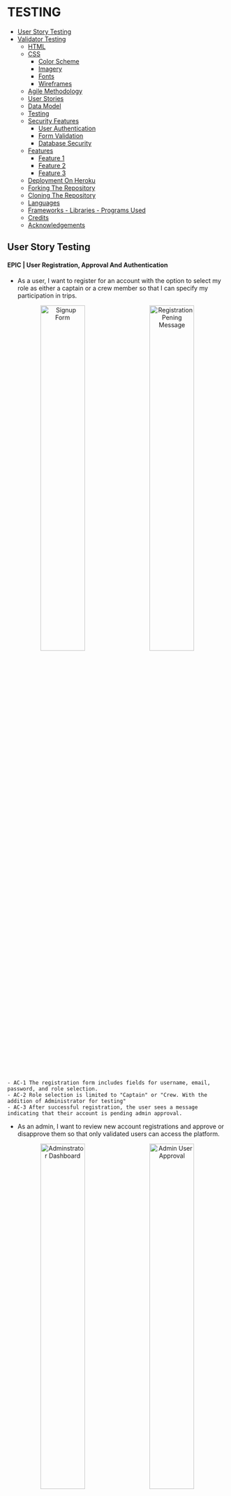 # TESTING

- [User Story Testing](#user-story-testing)
- [Validator Testing](#validator-testing)
  - [HTML](#html)
  - [CSS](#css)
    - [Color Scheme](#color-scheme)
    - [Imagery](#imagery)
    - [Fonts](#fonts)
    - [Wireframes](#wireframes)
  - [Agile Methodology](#agile-methodology)
  - [User Stories](#user-stories)
  - [Data Model](#data-model)
  - [Testing](#testing)
  - [Security Features](#security-features)
    - [User Authentication](#user-authentication)
    - [Form Validation](#form-validation)
    - [Database Security](#database-security)
  - [Features](#features)
    - [Feature 1](#feature-1)
    - [Feature 2](#feature-2)
    - [Feature 3](#feature-3)
  - [Deployment On Heroku](#deployment-on-heroku)
  - [Forking The Repository](#forking-the-repository)
  - [Cloning The Repository](#cloning-the-repository)
  - [Languages](#languages)
  - [Frameworks - Libraries - Programs Used](#frameworks---libraries---programs-used)
  - [Credits](#credits)
  - [Acknowledgements](#acknowledgements)

## User Story Testing

#### EPIC | User Registration, Approval And Authentication
  - As a user, I want to register for an account with the option to select my role as either a captain or a crew member so that I can specify my participation in trips.
<p align="center">
  <img src="docs/testing/Signup form.png" alt="Signup Form" width="45%" style="margin-right: 10px;">
  <img src="docs/testing/registration pending.png" alt="Registration Pening Message" width="45%" style="margin-left: 10px;">
</p>

    - AC-1 The registration form includes fields for username, email, password, and role selection.
    - AC-2 Role selection is limited to "Captain" or "Crew. With the addition of Administrator for testing"
    - AC-3 After successful registration, the user sees a message indicating that their account is pending admin approval.


- As an admin, I want to review new account registrations and approve or disapprove them so that only validated users can access the platform.

<p align="center">
  <img src="docs/testing/admin panel.png" alt="Adminstrator Dashboard" width="45%" style="margin-right: 10px;">
  <img src="docs/testing/admin user approval.png" alt="Admin User Approval" width="45%" style="margin-left: 10px;">
</p>

    - AC-1 Admin dashboard lists all pending accounts.
    - AC-2 Approved users are notified and gain access to the platform to complete their profile; disapproved users receive a notification.
      - User receives email at address provided, updating status changes

- As an approved user, I want to complete my profile by adding information about my experience level and a bio, so that others can understand my skills and background.

<p align="center">
  <img src="docs/testing/complete profile.png" alt="complete profile" width="50%" style="margin-right: 10px;">
</p>

    - AC-1 After admin approval, the user gains access to the profile setup page.
    - AC-2 The profile form includes fields for experience level and a bio.
    - AC-3 Form is styled using Crispy Forms and Bootstrap.
    - AC-4 Data saves successfully to the profile, and changes are visible on the dashboard.


- As an approved user, I want to view my profile on my dashboard, so I can see the information I’ve shared and make updates as needed.

<p align="center">
  <img src="docs/testing/updated my profile.png" alt="update profile" width="50%" style="margin-right: 10px;">
</p>

    - AC-1 Dashboard displays user profile with fields for bio and experience level.
    - AC-2 The Edit option is available to update profile details.
    - AC-3 Changes save and update immediately upon submission.

- As a returning user, I want to log in and log out of my account securely to access my profile and trip features.

<div style="display: flex; justify-content: center; align-items: center; gap: 20px;">
  <img src="docs/testing/login page.png" alt="Login Page" width="45%">
  <img src="docs/testing/user dashboard.png" alt="User Dashboard" width="45%">
</div>


    - AC-1 The login form includes fields for email/username and password, with clear labels for each.
    - AC-2 Upon successful login with valid credentials, the user is redirected to their dashboard.
    - AC-3 A Logout link is available in the navigation bar when the user is logged in.
    - AC-4 Upon logging out, the user is redirected to the homepage.
    - AC-5 If a logged-out user tries to access a restricted page (e.g., dashboard or profile), they are redirected to the login page.


#### EPIC | Trip Management

- As a captain, I want to create a sailing trip with details like title, location, date, and the number of crew needed, so I can recruit crew members for specific journeys.

<p align="center">
  <img src="docs/testing/create trip form.png" alt="create trip form" width="50%" style="margin-right: 10px;">
</p>

    - AC-1 The trip creation form is only accessible to users with the "Captain" role.
    - AC-2 Form includes fields for title, location, date, and crew needed.
    - AC-3 Created trip appears on the captain’s dashboard under "My Trips."


- As a captain, I want to view a list of my created trips, so I can manage my upcoming trips and review participant status.

<p align="center">
  <img src="docs/testing/captains dashboard.png" alt="captains dashboard" width="50%" style="margin-right: 10px;">
</p>

    - AC-1 Dashboard lists all trips created by the captain, sorted by date.


- As a captain, I want to view detailed information about each trip I create, including a list of crew members who have joined, so I can manage and organize my crew effectively.

<p align="center">
  <img src="docs/testing/captains dashboard.png" alt="captains dashboard" width="50%" style="margin-right: 10px;">
</p>

    - AC-1 The Trip Details page displays trip information and a list of confirmed crew members.
    - AC-2 Option to approve or reject crew requests (if applicable).


#### EPIC | Joining Trips

- As a crew member, I want to view a list of available sailing trips, so I can decide which ones I’d like to join.

<p align="center">
  <img src="docs/testing/sailing opportunities.png" alt="sailing opportunities" width="50%" style="margin-right: 10px;">
</p>

    - AC-1 Page that  displays a list of trips with open crew positions.
    - AC-2 Each trip entry includes title, location, date, and an option to request to join.

- As a crew member, I want to request to join a specific sailing trip, so I can participate and gain more experience.

<div style="display: flex; justify-content: center; align-items: center; gap: 20px;">
  <img src="docs/testing/apply trip.png" alt="apply for trip" width="30%">
  <img src="docs/testing/trip pending.png" alt="Trip Pending" width="30%">
  <img src="docs/testing/trip confirmed.png" alt="Trip Confirmed" width="30%">
</div>

    - AC-1 The join request option is available for crew members on the trip details page.
    - AC-2 Request updates the trip’s participant list as "Pending."
    - AC-3 Confirmation of successful join request appears on-screen.


- As a crew member, I want to view the trips I’ve joined on my dashboard, so I can keep track of my participation.

<p align="center">
  <img src="docs/testing/crew dashboard.png" alt="crew dashboard" width="50%" style="margin-right: 10px;">
</p>

    - AC-1 Dashboard includes a "My Trips" section listing trips the user has joined.
    - AC-2 Trip status (e.g., Pending, Confirmed) displays for each entry.

- As a user, I want my experience to be tailored based on my role (captain or crew), so I only see actions and views relevant to my role.

  - AC-1 Captains have access to trip creation, management, and crew approval features.
    - Working
  - AC-2 Crew members have access to trip browsing and join request features.
    - Working
  - AC-3 Unauthorized users are redirected if attempting restricted actions.
    - Working

  #### EPIC | Role Based Access Control

  - As an admin, I want to manage user roles effectively, so I can control access to specific features.

    - AC-1 The admin panel includes options to view and modify user roles.
      - Working
    - AC-2 Role changes are saved and take immediate effect on user permissions.
      - Working

  - As a user, I want my experience to be tailored based on my role (captain or crew), so I only see actions and views relevant to my role.

    - AC-1 Captains have access to trip creation, management, and crew approval features.
      - Working
    - AC-2 Crew members have access to trip browsing and join request features.
      - Working
    - AC-3 Unauthorized users are redirected if attempting restricted actions.
      - Working


#### EPIC | Platform UI And Testing

- As a user, I want rich-text capabilities in my profile bio, so I can add more detailed information about myself.

  - AC-1 Bio field on the profile form supports rich-text formatting via Summernote.
    - Working, once approved user on first login has to complete bio.
  - AC-2 Bio content displays properly in the profile view on the dashboard.
    - Working. Can be updated as necessary

- As a user, I want the platform to have a clean and intuitive layout with easy navigation, so I can find features and complete actions quickly.

  - AC-1 Consistent styling across pages using Bootstrap and Crispy Forms.
    - Bootstrap and Cripsy formas have been implemented
  - AC-2 Navigation bar with links to key sections (dashboard, profile, trips).
    - Appropriate Navigation Is Available at all times
  - AC-3 All pages are mobile-friendly and responsive.
    - All pages tested for responsive design

#### EPIC | Static Pages

- As a visitor, I want an "About Us" page that describes the purpose of CrewFinder and the benefits of joining, so I can learn more about the platform.

  - AC-1 About Us page includes information on CrewFinder’s mission, team, and features.
    - All features visible
  - AC-2 Page is accessible from the navigation bar for all users.
    - Page Is Accessible from nav bar

- As a visitor, I want to see a welcoming home page that provides an overview of the CrewFinder platform, so I can understand the purpose and features of the app.

  - AC-1 Home page includes a brief description of CrewFinder, a call-to-action to join, and links to key pages (About Us, Sailing Opportunities, Contact Us).
    - Home page has hero introduction to set the scene with cta, then sections to help user buy into the site theme.
  - AC-2 Accessible from the navigation bar and visible to all users, including non-logged-in visitors.
    - Navigation is available to all users. Specific nav only accessible to logged in users

- As a visitor, I want a "Contact Us" page where I can find information on how to reach CrewFinder’s team, so I can ask questions or get support.

<div style="display: flex; justify-content: center; align-items: center; gap: 20px;">
  <img src="docs/testing/contact us form filled in.png" alt="contact form filled in" width="30%">
  <img src="docs/testing/success message on sending .png" alt="success message on sending" width="30%">
  <img src="docs/testing/message from contact us page.png" alt="Email message from contact page" width="30%">
</div>

    - AC-1 Contact Us page includes a contact form with fields for name, email, and message, along with any relevant contact details.
      - Contact form has all necessary fields for filling in. Includes contact details.
    - AC-2 Submitting the form sends a message to the CrewFinder team and displays a confirmation to the user.



#### EPIC | Dynamic Pages

- As a visitor, I want to see a welcoming home page that provides an overview of the CrewFinder platform and displays the three latest trips, so I can see current opportunities and understand the purpose of the app.

  - AC-1 Home page includes a description of CrewFinder and links to key pages (About Us, Sailing Opportunities, Contact Us).
    - Complete and working
  - AC-2 The three latest trips are displayed dynamically, showing title, location, date, and a link to the trip details.
    - Complete and working
  - AC-3 Accessible from the navigation bar and visible to all users, including non-logged-in visitors.
    - Complete and working

- As a visitor, I want to view a "Sailing Opportunities" page with a list of all available trips, so I can browse sailing options before signing up.
  
  - AC-1 Sailing Opportunities page lists all active trips, showing titles, locations, dates, and number of crew needed.
    - Complete and working

- As a visitor, I want a login page where I can enter my credentials to access the platform, so I can reach my account and profile.

  - AC-1 Login page includes fields for email/username and password, along with a “Forgot Password?” option.
    - Complete and working
  - AC-2 Successful login redirects to the user dashboard.
    - Complete and working


#### EPIC | Deployment And Testing

- As a developer, I want to deploy the app to Heroku frequently, so I can verify that each feature works as expected in a production-like environment.

  - AC-1 Initial deployment to Heroku occurs on Day 1.
    - Deployed
  - AC-2 Subsequent features are deployed to Heroku and verified after implementation.
    - Repeated deployments through development cycle

- As a developer, I want to configure Whitenoise for static file handling, so I can manage CSS and JavaScript assets effectively in production.

  - AC-1 Whitenoise is installed and configured to handle static files on Heroku.
    - Configured and working
  - AC-2 Static assets load correctly and are accessible in the production environment.
    - Static files all updated and loaded in production environment

- As a developer, I want to write unit tests for critical models and views, so I can ensure the app behaves as expected.

  - AC-1 Key models (e.g., Account, SailingTrip, CrewBooking) have associated unit tests.
  - AC-2 Critical views (e.g., registration, trip creation) are tested for expected behaviour.

## Unit Testing



##### Accounts App Testing
- Unit Testing Accounts Model Result
<p align="center">
  <img src="docs/testing/accounts model unit test result.png" alt="accounts model unit test" width="50%" style="margin-right: 10px;">
</p>



## Validator Testing

### HTML

All HTML pages were run through the [W3C HTML Validator](https://validator.w3.org/). See results in below table.
| Page                 | Logged Out | Logged In |
|----------------------|------------|-----------|
| base.html            | No errors  |           |
| home.html            | No errors  |           |
| signup.html          | No errors  |           |


### CSS
